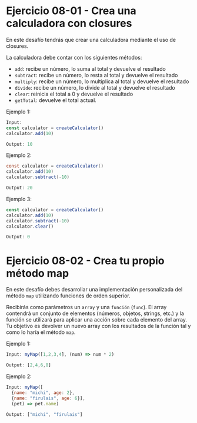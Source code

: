 # Ejercicio 08-01 - Crea una calculadora con closures

En este desafío tendrás que crear una calculadora mediante el uso de closures.

La calculadora debe contar con los siguientes métodos:

- `add`: recibe un número, lo suma al total y devuelve el resultado
- `subtract`: recibe un número, lo resta al total y devuelve el resultado
- `multiply`: recibe un número, lo multiplica al total y devuelve el resultado
- `divide`: recibe un número, lo divide al total y devuelve el resultado
- `clear`: reinicia el total a 0 y devuelve el resultado
- `getTotal`: devuelve el total actual.

Ejemplo 1:

```jsx
Input:
const calculator = createCalculator()
calculator.add(10)

Output: 10
```

Ejemplo 2:

```java
const calculator = createCalculator()
calculator.add(10)
calculator.subtract(-10)

Output: 20
```

Ejemplo 3:

```jsx
const calculator = createCalculator()
calculator.add(10)
calculator.subtract(-10)
calculator.clear()

Output: 0
```

# Ejercicio 08-02 - Crea tu propio método map

En este desafío debes desarrollar una implementación personalizada del método `map` utilizando funciones de orden superior.

Recibirás como parámetros un `array` y una `función` (`func`). El array contendrá un conjunto de elementos (números, objetos, strings, etc.) y la función se utilizará para aplicar una acción sobre cada elemento del array. Tu objetivo es devolver un nuevo array con los resultados de la función tal y como lo haría el método `map`.

Ejemplo 1:

```jsx
Input: myMap([1,2,3,4], (num) => num * 2)

Output: [2,4,6,8]
```

Ejemplo 2:

```jsx
Input: myMap([
  {name: "michi", age: 2},
  {name: "firulais", age: 6}],
  (pet) => pet.name)

Output: ["michi", "firulais"]
```